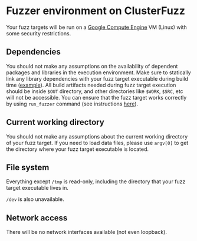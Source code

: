 # Fuzzer environment on ClusterFuzz

Your fuzz targets will be run on a [Google Compute Engine](https://cloud.google.com/compute/) VM (Linux) with some security restrictions.

## Dependencies

You should not make any assumptions on the availability of dependent packages 
and libraries in the execution environment. Make sure to statically link any
library dependencies with your fuzz target executable during build time 
([example](https://github.com/google/oss-fuzz/blob/master/projects/tor/build.sh#L40)). 
All build artifacts needed during fuzz target execution should be inside `$OUT` 
directory, and other directories like `$WORK`, `$SRC`, etc will not be accessible. 
You can ensure that the fuzz target works correctly by using `run_fuzzer` command 
(see instructions [here](docs/new_project_guide.md#testing-locally)).

## Current working directory

You should not make any assumptions about the current working directory of your
fuzz target. If you need to load data files, please use `argv[0]` to get the
directory where your fuzz target executable is located.

## File system

Everything except `/tmp` is read-only, including the directory that your fuzz target
executable lives in.

`/dev` is also unavailable.

## Network access

There will be no network interfaces available (not even loopback).
